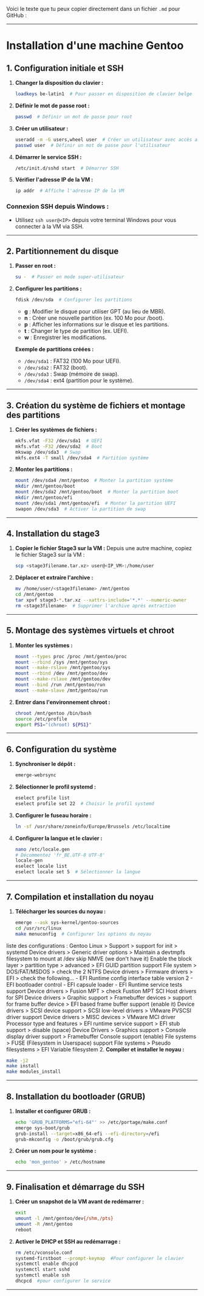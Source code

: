 Voici le texte que tu peux copier directement dans un fichier `.md` pour GitHub :

---

# **Installation d'une machine Gentoo**

## **1. Configuration initiale et SSH**

1. **Changer la disposition du clavier :**
   ```bash
   loadkeys be-latin1  # Pour passer en disposition de clavier belge
   ```
2. **Définir le mot de passe root :**
   ```bash
   passwd  # Définir un mot de passe pour root
   ```
3. **Créer un utilisateur :**
   ```bash
   useradd -m -G users,wheel user  # Créer un utilisateur avec accès aux groupes users et wheel
   passwd user  # Définir un mot de passe pour l'utilisateur
   ```
4. **Démarrer le service SSH :**
   ```bash
   /etc/init.d/sshd start  # Démarrer SSH
   ```
5. **Vérifier l'adresse IP de la VM :**
   ```bash
   ip addr  # Affiche l'adresse IP de la VM
   ```

### **Connexion SSH depuis Windows :**
- Utilisez `ssh user@<IP>` depuis votre terminal Windows pour vous connecter à la VM via SSH.

---

## **2. Partitionnement du disque**

1. **Passer en root :**
   ```bash
   su -  # Passer en mode super-utilisateur
   ```
2. **Configurer les partitions :**
   ```bash
   fdisk /dev/sda  # Configurer les partitions
   ```
   - **g** : Modifier le disque pour utiliser GPT (au lieu de MBR).
   - **n** : Créer une nouvelle partition (ex. 100 Mo pour /boot).
   - **p** : Afficher les informations sur le disque et les partitions.
   - **t** : Changer le type de partition (ex. UEFI).
   - **w** : Enregistrer les modifications.

   **Exemple de partitions créées :**
   - `/dev/sda1` : FAT32 (100 Mo pour UEFI).
   - `/dev/sda2` : FAT32 (boot).
   - `/dev/sda3` : Swap (mémoire de swap).
   - `/dev/sda4` : ext4 (partition pour le système).

---

## **3. Création du système de fichiers et montage des partitions**

1. **Créer les systèmes de fichiers :**
   ```bash
   mkfs.vfat -F32 /dev/sda1  # UEFI
   mkfs.vfat -F32 /dev/sda2  # Boot
   mkswap /dev/sda3  # Swap
   mkfs.ext4 -T small /dev/sda4  # Partition système
   ```
2. **Monter les partitions :**
   ```bash
   mount /dev/sda4 /mnt/gentoo  # Monter la partition système
   mkdir /mnt/gentoo/boot
   mount /dev/sda2 /mnt/gentoo/boot  # Monter la partition boot
   mkdir /mnt/gentoo/efi
   mount /dev/sda1 /mnt/gentoo/efi  # Monter la partition UEFI
   swapon /dev/sda3  # Activer la partition de swap
   ```

---

## **4. Installation du stage3**

1. **Copier le fichier Stage3 sur la VM :**
   Depuis une autre machine, copiez le fichier Stage3 sur la VM :
   ```bash
   scp <stage3filename.tar.xz> user@<IP_VM>:/home/user
   ```
2. **Déplacer et extraire l'archive :**
   ```bash
   mv /home/user/<stage3filename> /mnt/gentoo
   cd /mnt/gentoo
   tar xpvf stage3-*.tar.xz --xattrs-include='*.*' --numeric-owner
   rm <stage3filename>  # Supprimer l'archive après extraction
   ```

---

## **5. Montage des systèmes virtuels et chroot**

1. **Monter les systèmes :**
   ```bash
   mount --types proc /proc /mnt/gentoo/proc
   mount --rbind /sys /mnt/gentoo/sys
   mount --make-rslave /mnt/gentoo/sys
   mount --rbind /dev /mnt/gentoo/dev
   mount --make-rslave /mnt/gentoo/dev
   mount --bind /run /mnt/gentoo/run
   mount --make-slave /mnt/gentoo/run
   ```

2. **Entrer dans l'environnement chroot :**
   ```bash
   chroot /mnt/gentoo /bin/bash
   source /etc/profile
   export PS1="(chroot) ${PS1}"
   ```

---

## **6. Configuration du système**

1. **Synchroniser le dépôt :**
   ```bash
   emerge-webrsync
   ```
2. **Sélectionner le profil systemd :**
   ```bash
   eselect profile list
   eselect profile set 22  # Choisir le profil systemd
   ```

3. **Configurer le fuseau horaire :**
   ```bash
   ln -sf /usr/share/zoneinfo/Europe/Brussels /etc/localtime
   ```
4. **Configurer la langue et le clavier :**
   ```bash
   nano /etc/locale.gen
   # Décommentez 'fr_BE.UTF-8 UTF-8'
   locale-gen
   eselect locale list
   eselect locale set 5  # Sélectionner la langue
   ```

---

## **7. Compilation et installation du noyau**

1. **Télécharger les sources du noyau :**
   ```bash
   emerge --ask sys-kernel/gentoo-sources
   cd /usr/src/linux
   make menuconfig  # Configurer les options du noyau
   ```
liste des configurations :
    Gentoo Linux > Support > support for init > systemd
    Device drivers > Generic driver options > Maintain a devtmpfs filesystem to mount at /dev
    skip NMVE (we don't have it)
    Enable the block layer > partition type > advanced > EFI GUID partition support
    File system > DOS/FAT/MSDOS > check the 2 NTFS
    Device drivers > Firmware drivers > EFI > check the following... - EFI Runtime config interface table version 2 - EFI bootloader control - EFI capsule loader - EFI Runtime service tests support
    Device drivers > Fusion MPT > check Fustion MPT SCI Host drivers for SPI
    Device drivers > Graphic support > Framebuffer devices > support for frame buffer device > EFI based frame buffer support (enable it)
    Device drivers > SCSI device support > SCSI low-level drivers > VMware PVSCSI driver support
    Device drivers > MISC devices > VMware MCI driver
    Processor type and features > EFI runtime service support > EFI stub support > disable (space)
    Device Drivers > Graphics support > Console display driver support > Framebuffer Console support (enable)
    File systems > FUSE (Filesystem in Userspace) support
    File systems > Pseudo filesystems > EFI Variable filesystem
2. **Compiler et installer le noyau :**
   ```bash
   make -j2
   make install
   make modules_install
   ```
---

## **8. Installation du bootloader (GRUB)**

1. **Installer et configurer GRUB :**
   ```bash
   echo 'GRUB_PLATFORMS="efi-64"' >> /etc/portage/make.conf
   emerge sys-boot/grub
   grub-install --target=x86_64-efi --efi-directory=/efi
   grub-mkconfig -o /boot/grub/grub.cfg
   ```

2. **Créer un nom pour le système :**
   ```bash
   echo 'mon_gentoo' > /etc/hostname
   ```

---

## **9. Finalisation et démarrage du SSH**

1. **Créer un snapshot de la VM avant de redémarrer :**
   ```bash
   exit
   umount -l /mnt/gentoo/dev{/shm,/pts}
   umount -R /mnt/gentoo
   reboot
   ```

2. **Activer le DHCP et SSH au redémarrage :**
   ```bash
   rm /etc/vconsole.conf   
   systemd-firstboot --prompt-keymap  #Pour configurer le clavier 
   systemctl enable dhcpcd
   systemctl start sshd
   systemctl enable ssh
   dhcpcd  #pour configurer le service
   ```



---
